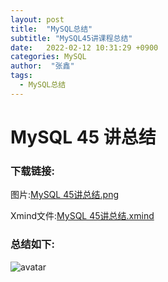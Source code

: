 ```yaml
---
layout: post
title:  "MySQL总结"
subtitle: "MySQL45讲课程总结"
date:   2022-02-12 10:31:29 +0900
categories: MySQL
author:  "张鑫"
tags:
  - MySQL总结
---
```


# MySQL 45 讲总结

### 下载链接:
图片:[MySQL 45讲总结.png](/myblog/img/mysql45class.png)

Xmind文件:[MySQL 45讲总结.xmind](/myblog/img/mysql45class.xmind)

### 总结如下:
![avatar](/myblog/img/mysql45class.png)
